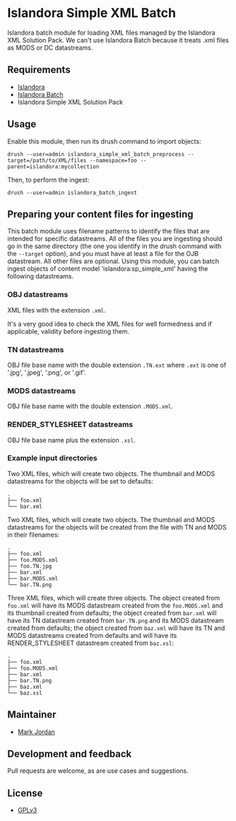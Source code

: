 # Islandora Simple XML Batch

Islandora batch module for loading XML files managed by the Islandora XML Solution Pack. We can't use Islandora Batch because it treats .xml files as MODS or DC datastreams.

## Requirements

* [Islandora](https://github.com/Islandora/islandora)
* [Islandora Batch](https://github.com/Islandora/islandora_batch)
* Islandora Simple XML Solution Pack

## Usage

Enable this module, then run its drush command to import objects:

`drush --user=admin islandora_simple_xml_batch_preprocess --target=/path/to/XML/files --namespace=foo --parent=islandora:mycollection`

Then, to perform the ingest:

`drush --user=admin islandora_batch_ingest`

## Preparing your content files for ingesting

This batch module uses filename patterns to identify the files that are intended for specific datastreams. All of the files you are ingesting should go in the same directory (the one you identify in the drush command with the `--target` option), and you must have at least a file for the OJB datastream. All other files are optional. Using this module, you can batch ingest objects of content model 'islandora:sp_simple_xml' having the following datastreams.

### OBJ datastreams

XML files with the extension `.xml`.

It's a very good idea to check the XML files for well formedness and if applicable, validity before ingesting them.

### TN datastreams

OBJ file base name with the double extension `.TN.ext` where `.ext` is one of '.jpg', '.jpeg', '.png', or '.gif'.

### MODS datastreams

OBJ file base name with the double extension `.MODS.xml`.

### RENDER_STYLESHEET datastreams

OBJ file base name plus the extension `.xsl`.

### Example input directories

Two XML files, which will create two objects. The thumbnail and MODS datastreams for the objects will be set to defaults:

```
.
├── foo.xml
└── bar.xml
```

Two XML files, which will create two objects. The thumbnail and MODS datastreams for the objects will be created from the file with TN and MODS in their filenames:

```
.
├── foo.xml
├── foo.MODS.xml
├── foo.TN.jpg
├── bar.xml
├── bar.MODS.xml
└── bar.TN.png
```

Three XML files, which will create three objects. The object created from `foo.xml` will have its MODS datastream created from the `foo.MODS.xml` and its thumbnail created from defaults; the object created from `bar.xml` will have its TN datastream created from `bar.TN.png` and its MODS datastream created from defaults; the object created from `baz.xml` will have its TN and MODS datastreams created from defaults and will have its RENDER_STYLESHEET datastream created from `baz.xsl`:

```
.
├── foo.xml
├── foo.MODS.xml
├── bar.xml
├── bar.TN.png
├── baz.xml
└── baz.xsl
```

## Maintainer

* [Mark Jordan](https://github.com/mjordan)

## Development and feedback

Pull requests are welcome, as are use cases and suggestions.

## License

* [GPLv3](http://www.gnu.org/licenses/gpl-3.0.txt)
